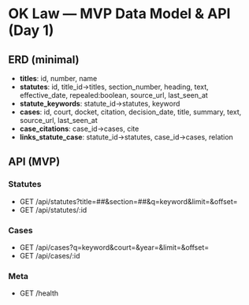 ﻿# OK Law — MVP Data Model & API (Day 1)

## ERD (minimal)
- **titles**: id, number, name
- **statutes**: id, title_id→titles, section_number, heading, text, effective_date, repealed:boolean, source_url, last_seen_at
- **statute_keywords**: statute_id→statutes, keyword
- **cases**: id, court, docket, citation, decision_date, title, summary, text, source_url, last_seen_at
- **case_citations**: case_id→cases, cite
- **links_statute_case**: statute_id→statutes, case_id→cases, relation

## API (MVP)
### Statutes
- GET /api/statutes?title=##&section=##&q=keyword&limit=&offset=
- GET /api/statutes/:id

### Cases
- GET /api/cases?q=keyword&court=&year=&limit=&offset=
- GET /api/cases/:id

### Meta
- GET /health
